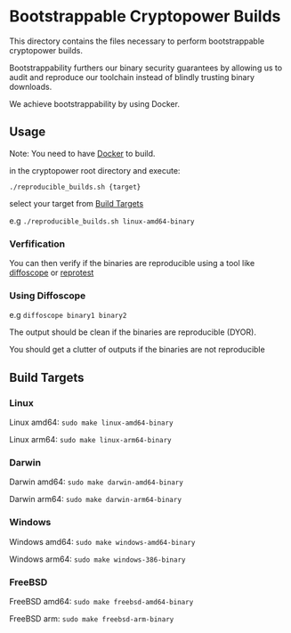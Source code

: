 # Bootstrappable Cryptopower Builds

This directory contains the files necessary to perform bootstrappable cryptopower builds.

Bootstrappability furthers our binary security guarantees by allowing us to audit and reproduce our toolchain instead of blindly trusting binary downloads.

We achieve bootstrappability by using Docker.

## Usage

Note: You need to have [Docker](https://www.docker.com/) to build.

in the cryptopower root directory and execute:

`./reproducible_builds.sh {target}`

select your target from [Build Targets](https://github.com/crypto-power/cryptopower/tree/master/reproduciblebuilds#build-targets)

e.g `./reproducible_builds.sh linux-amd64-binary`

### Verfification

You can then verify if the binaries are reproducible using a tool like [diffoscope](https://diffoscope.org/) or [reprotest](https://salsa.debian.org/reproducible-builds/reprotest)

### Using Diffoscope

e.g `diffoscope binary1 binary2`

The output should be clean if the binaries are reproducible (DYOR).

You should get a clutter of outputs if the binaries are not reproducible

## Build Targets

### Linux

Linux amd64:
`sudo make linux-amd64-binary`

Linux arm64:
`sudo make linux-arm64-binary`

### Darwin

Darwin amd64:
`sudo make darwin-amd64-binary`

Darwin arm64:
`sudo make darwin-arm64-binary`

### Windows

Windows amd64:
`sudo make windows-amd64-binary`

Windows arm64:
`sudo make windows-386-binary`

### FreeBSD

FreeBSD amd64:
`sudo make freebsd-amd64-binary`

FreeBSD arm:
`sudo make freebsd-arm-binary`